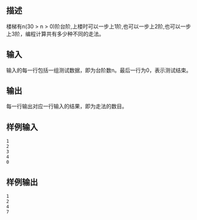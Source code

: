 ## 描述


楼梯有n(30 > n > 0)阶台阶,上楼时可以一步上1阶,也可以一步上2阶,也可以一步上3阶，编程计算共有多少种不同的走法。

## 输入


输入的每一行包括一组测试数据，即为台阶数n。最后一行为0，表示测试结束。

## 输出


每一行输出对应一行输入的结果，即为走法的数目。

## 样例输入


```
1
2
3
4
0
```


## 样例输出


```
1
2
4
7
```


